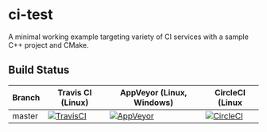 # ci-test

A minimal working example targeting variety of CI services
with a sample C++ project and CMake.

## Build Status

 Branch     | Travis CI (Linux) | AppVeyor (Linux, Windows) | CircleCI (Linux |
------------|-------------------|---------------------------|-----------------|
master | [![TravisCI](https://travis-ci.org/mloskot/ci-test.svg?branch=master)](https://travis-ci.org/mloskot/ci-test) | [![AppVeyor](https://ci.appveyor.com/api/projects/status/d12os7q08ps9vf8r?svg=true)](https://ci.appveyor.com/project/mloskot/ci-test) | [![CircleCI](https://circleci.com/gh/mloskot/ci-test/tree/master.svg?style=shield)](https://circleci.com/gh/mloskot/ci-test/tree/master) |
